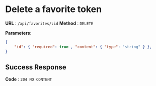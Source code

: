 # Delete a favorite token

**URL** : `/api/favorites/:id`
**Method** : `DELETE`

**Parameters:**
```json
{
    "id": { "required": true , "content": { "type": "string" } },
}
```

## Success Response
**Code** : `204 NO CONTENT`